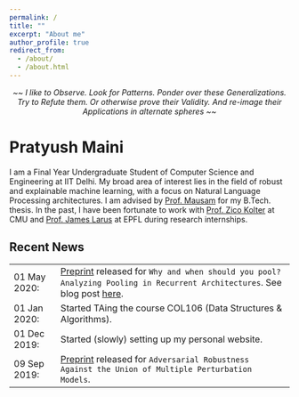```yaml
---
permalink: /
title: ""
excerpt: "About me"
author_profile: true
redirect_from: 
  - /about/
  - /about.html
---
```

<p style="text-align: center;"><i> ~~ I like to Observe. Look for Patterns. Ponder over these Generalizations. Try to Refute them. Or otherwise prove their Validity. And re-image their Applications in alternate spheres ~~  </i></p>

Pratyush Maini
======
I am a Final Year Undergraduate Student of Computer Science and Engineering at IIT Delhi. My broad area of interest lies in the field of robust and explainable machine learning, with a focus on Natural Language Processing architectures. I am advised by [Prof. Mausam](http://www.cse.iitd.ernet.in/~mausam/) for my B.Tech. thesis. In the past, I have been fortunate to work with [Prof. Zico Kolter](www.zicokolter.com) at CMU and [Prof. James Larus](https://people.epfl.ch/james.larus) at EPFL during research internships.

Recent News
-----

| 	|  	|
|---|---|
| 01 May 2020: 	| [Preprint](https://arxiv.org/abs/2005.00159) released for ``Why and when should you pool? Analyzing Pooling in Recurrent Architectures``. See blog post [here](https://pratyush911.github.io/posts/Pooling-Analysis/). 	|
| 01 Jan 2020: 	| Started TAing the course COL106 (Data Structures & Algorithms). 	|
| 01 Dec 2019: 	| Started (slowly) setting up my personal website. 	|
| 09 Sep 2019: 	| [Preprint](https://arxiv.org/abs/1909.04068) released for ``Adversarial Robustness Against the Union of Multiple Perturbation Models``. 	|


<!-- 
01	May 2020	: | [Preprint](https://arxiv.org/abs/2005.00159) released for ``Why and when should you pool? Analyzing Pooling in Recurrent Architectures``. See blog post [here](https://pratyush911.github.io/posts/Pooling-Analysis/).  
01  January   2020  : | Started TAing the course COL106 (Data Structures & Algorithms).   
01  December  2019  : | Started (slowly) setting up my personal website.   
09  September 2019  : | [Preprint](https://arxiv.org/abs/1909.04068) released for Adversarial Robustness Against the Union of Multiple Perturbation Models  -->

